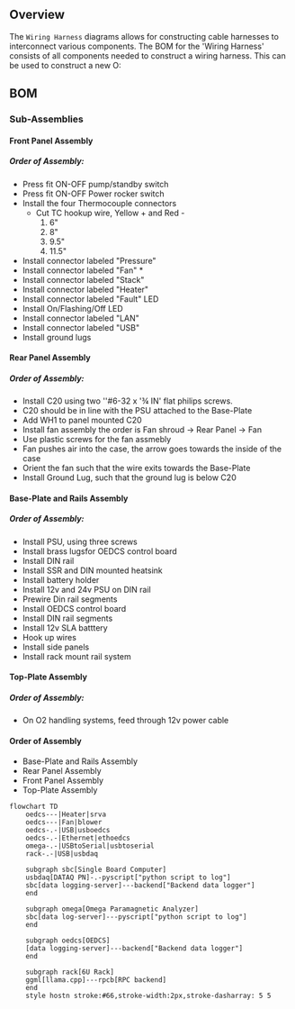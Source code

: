 ## Overview

The `Wiring Harness` diagrams allows for constructing cable harnesses to interconnect various components.
The BOM for the 'Wiring Harness' consists of all components needed to construct a wiring harness.
This can be used to construct a new O:

##  BOM

### Sub-Assemblies
#### Front Panel Assembly
##### Order of Assembly:
* Press fit ON-OFF pump/standby switch
* Press fit ON-OFF Power rocker switch
* Install the four Thermocouple connectors
    * Cut TC hookup wire, Yellow + and Red -
        1. 6"
        2. 8" 
        3. 9.5"
        4. 11.5"
* Install connector labeled "Pressure"
* Install connector labeled "Fan"
    * 
* Install connector labeled "Stack"
* Install connector labeled "Heater"
* Install connector labeled "Fault" LED
* Install On/Flashing/Off LED
* Install connector labeled "LAN"
* Install connector labeled "USB"
* Install ground lugs

#### Rear Panel Assembly
##### Order of Assembly:
* Install C20 using two ''#6-32 x '¾ IN' flat philips screws.
* C20 should be in line with the PSU attached to the Base-Plate
* Add WH1 to panel mounted C20
* Install fan assembly the order is Fan shroud -> Rear Panel -> Fan
* Use plastic screws for the fan assmebly
* Fan pushes air into the case, the arrow goes towards the inside of the case
* Orient the fan such that the wire exits towards the Base-Plate
* Install Ground Lug, such that the ground lug is below C20

#### Base-Plate and Rails Assembly
##### Order of Assembly:
* Install PSU, using three screws
* Install brass lugsfor OEDCS control board
* Install DIN rail
* Install SSR and DIN mounted heatsink
* Install battery holder
* Install 12v and 24v PSU on DIN rail
* Prewire Din rail segments
* Install OEDCS control board
* Install DIN rail segments
* Install 12v SLA batttery
* Hook up wires
* Install side panels
* Install rack mount rail system


#### Top-Plate Assembly
##### Order of Assembly:
* On O2 handling systems, feed through 12v power cable 

#### Order of Assembly
* Base-Plate and Rails Assembly
* Rear Panel Assembly
* Front Panel Assembly
* Top-Plate Assembly


```mermaid
flowchart TD
    oedcs---|Heater|srva
    oedcs---|Fan|blower
    oedcs-.-|USB|usboedcs
    oedcs-.-|Ethernet|ethoedcs
    omega-.-|USBtoSerial|usbtoserial
    rack-.-|USB|usbdaq
    
    subgraph sbc[Single Board Computer]
    usbdaq[DATAQ PN]-.-pyscript["python script to log"]
    sbc[data logging-server]---backend["Backend data logger"]
    end
    
    subgraph omega[Omega Paramagnetic Analyzer]
    sbc[data log-server]---pyscript["python script to log"]
    end
    
    subgraph oedcs[OEDCS]
    [data logging-server]---backend["Backend data logger"]
    end
    
    subgraph rack[6U Rack]
    ggml[llama.cpp]---rpcb[RPC backend]
    end
    style hostn stroke:#66,stroke-width:2px,stroke-dasharray: 5 5
```